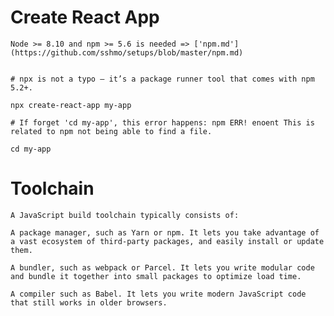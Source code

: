 # Create React App 
    
    Node >= 8.10 and npm >= 5.6 is needed => ['npm.md'](https://github.com/sshmo/setups/blob/master/npm.md)


    # npx is not a typo — it’s a package runner tool that comes with npm 5.2+.

    npx create-react-app my-app

    # If forget 'cd my-app', this error happens: npm ERR! enoent This is related to npm not being able to find a file.

    cd my-app

# Toolchain

    A JavaScript build toolchain typically consists of:

    A package manager, such as Yarn or npm. It lets you take advantage of a vast ecosystem of third-party packages, and easily install or update them.

    A bundler, such as webpack or Parcel. It lets you write modular code and bundle it together into small packages to optimize load time.
    
    A compiler such as Babel. It lets you write modern JavaScript code that still works in older browsers.



